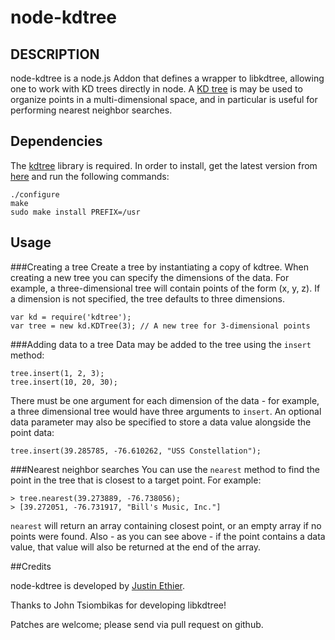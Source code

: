 node-kdtree
====================================

## DESCRIPTION
node-kdtree is a node.js Addon that defines a wrapper to libkdtree, allowing one to work with KD trees directly in node. A [KD tree](http://en.wikipedia.org/wiki/Kd-tree) is may be used to organize points in a multi-dimensional space, and in particular is useful for performing nearest neighbor searches.

## Dependencies
The [kdtree](http://code.google.com/p/kdtree/) library is required. In order to install, get the latest version from [here](http://code.google.com/p/kdtree/downloads/list) and run the following commands:

    ./configure
    make
    sudo make install PREFIX=/usr 

## Usage

###Creating a tree
Create a tree by instantiating a copy of kdtree. When creating a new tree you can specify the dimensions of the data. For example, a three-dimensional tree will contain points of the form (x, y, z). If a dimension is not specified, the tree defaults to three dimensions.

    var kd = require('kdtree');
    var tree = new kd.KDTree(3); // A new tree for 3-dimensional points

###Adding data to a tree
Data may be added to the tree using the `insert` method:

    tree.insert(1, 2, 3);
    tree.insert(10, 20, 30);

There must be one argument for each dimension of the data - for example, a three dimensional tree would have three arguments to `insert`. An optional data parameter may also be specified to store a data value alongside the point data:

    tree.insert(39.285785, -76.610262, "USS Constellation");

###Nearest neighbor searches
You can use the `nearest` method to find the point in the tree that is closest to a target point. For example:

    > tree.nearest(39.273889, -76.738056);
    > [39.272051, -76.731917, "Bill's Music, Inc."]

`nearest` will return an array containing closest point, or an empty array if no points were found. Also - as you can see above - if the point contains a data value, that value will also be returned at the end of the array.

##Credits

node-kdtree is developed by [Justin Ethier](http://github.com/justinethier).

Thanks to John Tsiombikas for developing libkdtree!

Patches are welcome; please send via pull request on github.
